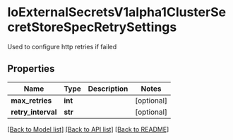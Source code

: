 # IoExternalSecretsV1alpha1ClusterSecretStoreSpecRetrySettings

Used to configure http retries if failed
## Properties
Name | Type | Description | Notes
------------ | ------------- | ------------- | -------------
**max_retries** | **int** |  | [optional] 
**retry_interval** | **str** |  | [optional] 

[[Back to Model list]](../README.md#documentation-for-models) [[Back to API list]](../README.md#documentation-for-api-endpoints) [[Back to README]](../README.md)



